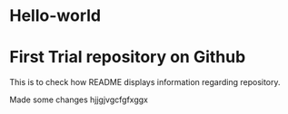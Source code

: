 Hello-world
===========

First Trial repository on Github
================
This is to check how README displays information regarding repository.

Made some changes
hjjgjvgcfgfxggx
